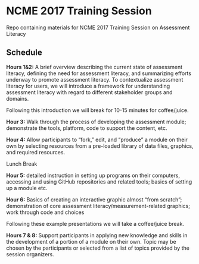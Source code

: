 # NCME 2017 Training Session

Repo containing materials for NCME 2017 Training Session on Assessment Literacy

## Schedule

**Hours 1&2:** A brief overview describing the current state of assessment literacy,  defining the need for assessment literacy, and summarizing efforts underway to promote assessment literacy. To contextualize assessment literacy for users, we will introduce a framework for understanding assessment literacy with regard to different stakeholder groups and domains.

Following this introduction we will break for 10-15 minutes for coffee/juice.

**Hour 3:** Walk through the process of developing the assessment module; demonstrate the tools, platform, code to support the content, etc.

**Hour 4:** Allow participants to “fork,” edit, and “produce” a module on their own by selecting resources from a pre-loaded library of data files, graphics, and required resources. 

Lunch Break

**Hour 5:** detailed instruction in setting up programs on their computers, accessing and using GitHub repositories and related tools; basics of setting up a module etc.

**Hour 6:** Basics of creating an interactive graphic almost “from scratch”; demonstration of core assessment literacy/measurement-related graphics; work through code and choices

Following these example presentations we will take a coffee/juice break.

**Hours 7 & 8:** Support participants in applying new knowledge and skills in the development of a portion of a module on their own.  Topic may be chosen by the participants or selected from a list of topics provided by the session organizers.

